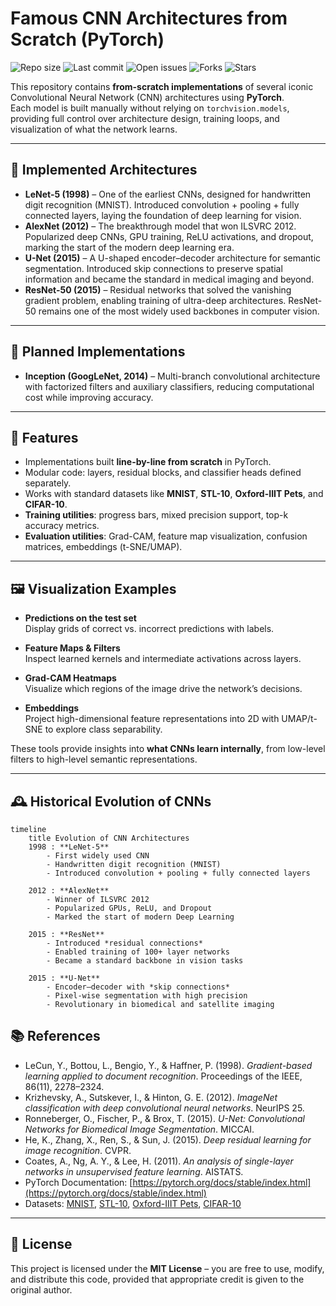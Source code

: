 # Famous CNN Architectures from Scratch (PyTorch)

![Repo size](https://img.shields.io/github/repo-size/pablo-reyes8/famous-cnns-from-scratch)
![Last commit](https://img.shields.io/github/last-commit/pablo-reyes8/famous-cnns-from-scratch)
![Open issues](https://img.shields.io/github/issues/pablo-reyes8/famous-cnns-from-scratch)
![Forks](https://img.shields.io/github/forks/pablo-reyes8/famous-cnns-from-scratch?style=social)
![Stars](https://img.shields.io/github/stars/pablo-reyes8/famous-cnns-from-scratch?style=social)

This repository contains **from-scratch implementations** of several iconic Convolutional Neural Network (CNN) architectures using **PyTorch**.  
Each model is built manually without relying on `torchvision.models`, providing full control over architecture design, training loops, and visualization of what the network learns.

---

## 📌 Implemented Architectures

- **LeNet-5 (1998)** – One of the earliest CNNs, designed for handwritten digit recognition (MNIST). Introduced convolution + pooling + fully connected layers, laying the foundation of deep learning for vision.  
- **AlexNet (2012)** – The breakthrough model that won ILSVRC 2012. Popularized deep CNNs, GPU training, ReLU activations, and dropout, marking the start of the modern deep learning era.  
- **U-Net (2015)** – A U-shaped encoder–decoder architecture for semantic segmentation. Introduced skip connections to preserve spatial information and became the standard in medical imaging and beyond.  
- **ResNet-50 (2015)** – Residual networks that solved the vanishing gradient problem, enabling training of ultra-deep architectures. ResNet-50 remains one of the most widely used backbones in computer vision.  

---

## 🔮 Planned Implementations

- **Inception (GoogLeNet, 2014)** – Multi-branch convolutional architecture with factorized filters and auxiliary classifiers, reducing computational cost while improving accuracy.

---

## 🚀 Features

- Implementations built **line-by-line from scratch** in PyTorch.  
- Modular code: layers, residual blocks, and classifier heads defined separately.  
- Works with standard datasets like **MNIST**, **STL-10**, **Oxford-IIIT Pets**, and **CIFAR-10**.  
- **Training utilities**: progress bars, mixed precision support, top-k accuracy metrics.  
- **Evaluation utilities**: Grad-CAM, feature map visualization, confusion matrices, embeddings (t-SNE/UMAP).  

---

## 🖼 Visualization Examples

- **Predictions on the test set**  
  Display grids of correct vs. incorrect predictions with labels.  

- **Feature Maps & Filters**  
  Inspect learned kernels and intermediate activations across layers.  

- **Grad-CAM Heatmaps**  
  Visualize which regions of the image drive the network’s decisions.  

- **Embeddings**  
  Project high-dimensional feature representations into 2D with UMAP/t-SNE to explore class separability.  

These tools provide insights into **what CNNs learn internally**, from low-level filters to high-level semantic representations.

---

## 🕰 Historical Evolution of CNNs

```mermaid
timeline
    title Evolution of CNN Architectures
    1998 : **LeNet-5**  
        - First widely used CNN  
        - Handwritten digit recognition (MNIST)  
        - Introduced convolution + pooling + fully connected layers  
    
    2012 : **AlexNet**  
        - Winner of ILSVRC 2012  
        - Popularized GPUs, ReLU, and Dropout  
        - Marked the start of modern Deep Learning  
    
    2015 : **ResNet**  
        - Introduced *residual connections*  
        - Enabled training of 100+ layer networks  
        - Became a standard backbone in vision tasks  
    
    2015 : **U-Net**  
        - Encoder–decoder with *skip connections*  
        - Pixel-wise segmentation with high precision  
        - Revolutionary in biomedical and satellite imaging  
```



## 📚 References

- LeCun, Y., Bottou, L., Bengio, Y., & Haffner, P. (1998). *Gradient-based learning applied to document recognition*. Proceedings of the IEEE, 86(11), 2278–2324.  
- Krizhevsky, A., Sutskever, I., & Hinton, G. E. (2012). *ImageNet classification with deep convolutional neural networks*. NeurIPS 25.  
- Ronneberger, O., Fischer, P., & Brox, T. (2015). *U-Net: Convolutional Networks for Biomedical Image Segmentation*. MICCAI.  
- He, K., Zhang, X., Ren, S., & Sun, J. (2015). *Deep residual learning for image recognition*. CVPR.  
- Coates, A., Ng, A. Y., & Lee, H. (2011). *An analysis of single-layer networks in unsupervised feature learning*. AISTATS.  
- PyTorch Documentation: [https://pytorch.org/docs/stable/index.html](https://pytorch.org/docs/stable/index.html)  
- Datasets: [MNIST](http://yann.lecun.com/exdb/mnist/), [STL-10](https://cs.stanford.edu/~acoates/stl10/), [Oxford-IIIT Pets](https://www.robots.ox.ac.uk/~vgg/data/pets/), [CIFAR-10](https://www.cs.toronto.edu/~kriz/cifar.html)  

---

## 📝 License

This project is licensed under the **MIT License** – you are free to use, modify, and distribute this code, provided that appropriate credit is given to the original author.

